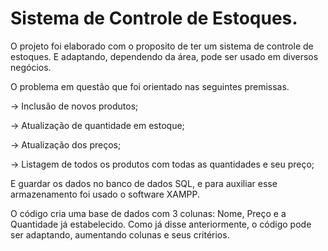 # Sistema de Controle de Estoques.

O projeto foi elaborado com o proposito de ter um sistema de controle de estoques. E adaptando, dependendo da área, pode ser usado em diversos negócios.

O problema em questão que foi orientado nas seguintes premissas. 

-> Inclusão de novos produtos;

-> Atualização de quantidade em estoque;

-> Atualização dos preços;

-> Listagem de todos os produtos com todas as quantidades e seu preço;


E guardar os dados no banco de dados SQL, e para auxiliar esse armazenamento foi usado o software XAMPP.

O código cria uma base de dados com 3 colunas: Nome, Preço e a Quantidade já estabelecido. Como já disse anteriormente, o código pode ser adaptando, aumentando colunas e seus critérios.
